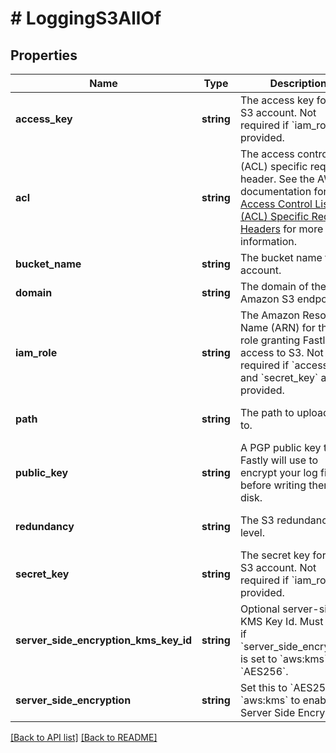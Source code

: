 # # LoggingS3AllOf

## Properties

Name | Type | Description | Notes
------------ | ------------- | ------------- | -------------
**access_key** | **string** | The access key for your S3 account. Not required if &#x60;iam_role&#x60; is provided. | [optional]
**acl** | **string** | The access control list (ACL) specific request header. See the AWS documentation for [Access Control List (ACL) Specific Request Headers](https://docs.aws.amazon.com/AmazonS3/latest/API/mpUploadInitiate.html#initiate-mpu-acl-specific-request-headers) for more information. | [optional]
**bucket_name** | **string** | The bucket name for S3 account. | [optional]
**domain** | **string** | The domain of the Amazon S3 endpoint. | [optional]
**iam_role** | **string** | The Amazon Resource Name (ARN) for the IAM role granting Fastly access to S3. Not required if &#x60;access_key&#x60; and &#x60;secret_key&#x60; are provided. | [optional]
**path** | **string** | The path to upload logs to. | [optional] [default to 'null']
**public_key** | **string** | A PGP public key that Fastly will use to encrypt your log files before writing them to disk. | [optional] [default to 'null']
**redundancy** | **string** | The S3 redundancy level. | [optional] [default to 'null']
**secret_key** | **string** | The secret key for your S3 account. Not required if &#x60;iam_role&#x60; is provided. | [optional]
**server_side_encryption_kms_key_id** | **string** | Optional server-side KMS Key Id. Must be set if &#x60;server_side_encryption&#x60; is set to &#x60;aws:kms&#x60; or &#x60;AES256&#x60;. | [optional] [default to 'null']
**server_side_encryption** | **string** | Set this to &#x60;AES256&#x60; or &#x60;aws:kms&#x60; to enable S3 Server Side Encryption. | [optional] [default to 'null']

[[Back to API list]](../../README.md#endpoints) [[Back to README]](../../README.md)
